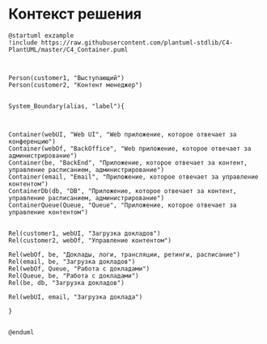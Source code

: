 # Контекст решения
<!-- Окружение системы (роли, участники, внешние системы) и связи системы с ним. Диаграмма контекста C4 и текстовое описание. 
Подробнее: https://confluence.mts.ru/pages/viewpage.action?pageId=375783261
-->
```plantuml
@startuml exzample
!include https://raw.githubusercontent.com/plantuml-stdlib/C4-PlantUML/master/C4_Container.puml



Person(customer1, "Выступающий")
Person(customer2, "Контент менеджер")


System_Boundary(alias, "label"){
    


Container(webUI, "Web UI", "Web приложение, которое отвечает за конференцию")
Container(webOf, "BackOffice", "Web приложение, которое отвечает за администрирование")
Container(be, "BackEnd", "Приложение, которое отвечает за контент, управление расписанием, администрирование")
Container(email, "Email", "Приложение, которое отвечает за управление контентом")
ContainerDb(db, "DB", "Приложение, которое отвечает за контент, управление расписанием, администрирование")
ContainerQueue(Queue, "Queue", "Приложение, которое отвечает за управление контентом")


Rel(customer1, webUI, "Загрузка докладов")
Rel(customer2, webOf, "Управление контентом")

Rel(webOf, be, "Доклады, логи, трансляции, ретинги, расписание")
Rel(email, be, "Загрузка докладов")
Rel(webOf, Queue, "Работа с докладами")
Rel(Queue, be, "Работа с докладами")
Rel(be, db, "Загрузка докладов")

Rel(webUI, email, "Загрузка доклада")

}


@enduml
```
